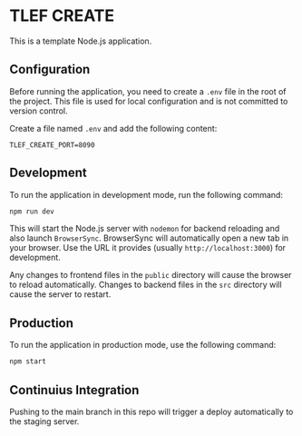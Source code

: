 # TLEF CREATE

This is a template Node.js application.

## Configuration

Before running the application, you need to create a `.env` file in the root of the project. This file is used for local configuration and is not committed to version control.

Create a file named `.env` and add the following content:

```
TLEF_CREATE_PORT=8090
```

## Development

To run the application in development mode, run the following command:

```bash
npm run dev
```

This will start the Node.js server with `nodemon` for backend reloading and also launch `BrowserSync`. BrowserSync will automatically open a new tab in your browser. Use the URL it provides (usually `http://localhost:3000`) for development.

Any changes to frontend files in the `public` directory will cause the browser to reload automatically. Changes to backend files in the `src` directory will cause the server to restart.

## Production

To run the application in production mode, use the following command:

```bash
npm start
```

## Continuius Integration

Pushing to the main branch in this repo will trigger a deploy automatically to the staging server.
